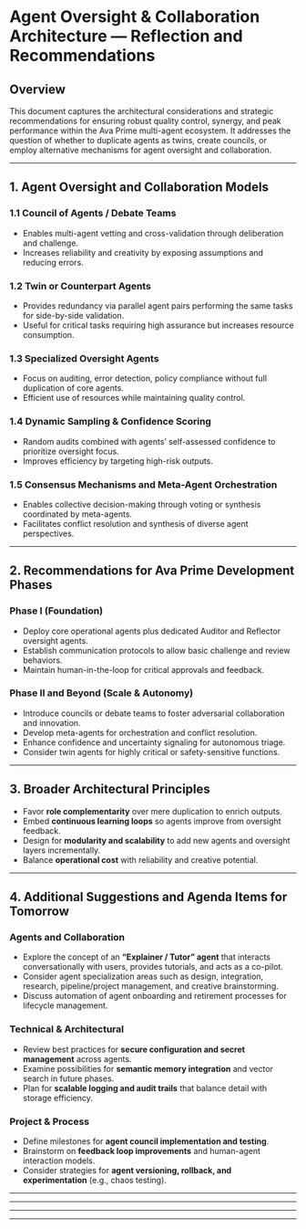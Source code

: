 # Agent Oversight & Collaboration Architecture — Reflection and Recommendations

## Overview

This document captures the architectural considerations and strategic recommendations for ensuring robust quality control, synergy, and peak performance within the Ava Prime multi-agent ecosystem. It addresses the question of whether to duplicate agents as twins, create councils, or employ alternative mechanisms for agent oversight and collaboration.

---

## 1. Agent Oversight and Collaboration Models

### 1.1 Council of Agents / Debate Teams  
- Enables multi-agent vetting and cross-validation through deliberation and challenge.  
- Increases reliability and creativity by exposing assumptions and reducing errors.

### 1.2 Twin or Counterpart Agents  
- Provides redundancy via parallel agent pairs performing the same tasks for side-by-side validation.  
- Useful for critical tasks requiring high assurance but increases resource consumption.

### 1.3 Specialized Oversight Agents  
- Focus on auditing, error detection, policy compliance without full duplication of core agents.  
- Efficient use of resources while maintaining quality control.

### 1.4 Dynamic Sampling & Confidence Scoring  
- Random audits combined with agents’ self-assessed confidence to prioritize oversight focus.  
- Improves efficiency by targeting high-risk outputs.

### 1.5 Consensus Mechanisms and Meta-Agent Orchestration  
- Enables collective decision-making through voting or synthesis coordinated by meta-agents.  
- Facilitates conflict resolution and synthesis of diverse agent perspectives.

---

## 2. Recommendations for Ava Prime Development Phases

### Phase I (Foundation)  
- Deploy core operational agents plus dedicated Auditor and Reflector oversight agents.  
- Establish communication protocols to allow basic challenge and review behaviors.  
- Maintain human-in-the-loop for critical approvals and feedback.

### Phase II and Beyond (Scale & Autonomy)  
- Introduce councils or debate teams to foster adversarial collaboration and innovation.  
- Develop meta-agents for orchestration and conflict resolution.  
- Enhance confidence and uncertainty signaling for autonomous triage.  
- Consider twin agents for highly critical or safety-sensitive functions.

---

## 3. Broader Architectural Principles

- Favor **role complementarity** over mere duplication to enrich outputs.  
- Embed **continuous learning loops** so agents improve from oversight feedback.  
- Design for **modularity and scalability** to add new agents and oversight layers incrementally.  
- Balance **operational cost** with reliability and creative potential.

---

## 4. Additional Suggestions and Agenda Items for Tomorrow

### Agents and Collaboration  
- Explore the concept of an **“Explainer / Tutor” agent** that interacts conversationally with users, provides tutorials, and acts as a co-pilot.  
- Consider agent specialization areas such as design, integration, research, pipeline/project management, and creative brainstorming.  
- Discuss automation of agent onboarding and retirement processes for lifecycle management.

### Technical & Architectural  
- Review best practices for **secure configuration and secret management** across agents.  
- Examine possibilities for **semantic memory integration** and vector search in future phases.  
- Plan for **scalable logging and audit trails** that balance detail with storage efficiency.

### Project & Process  
- Define milestones for **agent council implementation and testing**.  
- Brainstorm on **feedback loop improvements** and human-agent interaction models.  
- Consider strategies for **agent versioning, rollback, and experimentation** (e.g., chaos testing).

---

---

---

---